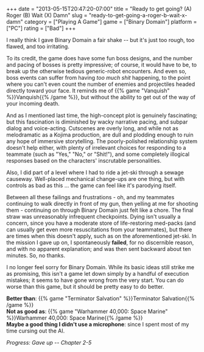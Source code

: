 +++
date = "2013-05-15T20:47:20-07:00"
title = "Ready to get going? (A) Roger (B) Wait (X) Damn"
slug = "ready-to-get-going-a-roger-b-wait-x-damn"
category = ["Playing A Game"]
game = ["Binary Domain"]
platform = ["PC"]
rating = ["Bad"]
+++

I really think I gave Binary Domain a fair shake -- but it's just too rough, too flawed, and too irritating.

To its credit, the game does have some fun boss designs, and the number and pacing of bosses is pretty impressive; of course, it would have to be, to break up the otherwise tedious generic-robot encounters.  And even so, boss events can suffer from having <i>too much shit</i> happening, to the point where you can't even count the number of enemies and projectiles headed directly toward your face.  It reminds me of {{% game "Vanquish" %}}Vanquish{{% /game %}}, but without the ability to get out of the way of your incoming death.

And as I mentioned last time, the high-concept plot is genuinely fascinating; but this fascination is diminished by wacky narrative pacing, and subpar dialog and voice-acting.  Cutscenes are overly long, and while not as melodramatic as a Kojima production, are dull and plodding enough to ruin any hope of immersive storytelling.  The poorly-polished relationship system doesn't help either, with plenty of irrelevant choices for responding to a teammate (such as "Yes," "No," or "Shit!"), and some completely illogical responses based on the characters' inscrutable personalities.

Also, I did part of a level where I had to ride a jet-ski through a sewage causeway.  Well-placed mechanical change-ups are one thing, but with controls as bad as this ... the game can feel like it's parodying itself.

Between all these failings and frustrations - oh, and my teammates continuing to walk directly in front of my gun, then yelling at me for shooting them - continuing on through Binary Domain just felt like a chore.  The final straw was unreasonably infrequent checkpoints.  Dying isn't usually a concern, since you have a moderate store of life-restoring med-packs (and can usually get even more resuscitations from your teammates), but there are times when this doesn't apply, such as on the aforementioned jet-ski.  In the mission I gave up on, I spontaneously <b>failed</b>, for no discernible reason, and with no apparent explanation; and was then sent backward about ten minutes.  So, no thanks.

I no longer feel sorry for Binary Domain.  While its basic ideas still strike me as promising, this isn't a game let down simply by a handful of execution mistakes; it seems to have gone wrong from the very start.  You can do worse than this game, but it should be pretty easy to do better.

<b>Better than</b>: {{% game "Terminator Salvation" %}}Terminator Salvation{{% /game %}}  
<b>Not as good as</b>: {{% game "Warhammer 40,000: Space Marine" %}}Warhammer 40,000: Space Marine{{% /game %}}  
<b>Maybe a good thing I didn't use a microphone</b>: since I spent most of my time cursing out the AI.

<i>Progress: Gave up -- Chapter 2-5</i>
